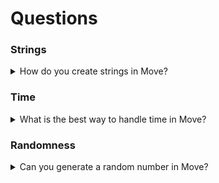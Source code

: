 # Questions

### Strings

<details>
<summary>How do you create strings in Move?</summary>

It's a bit hard to find in the documentation, but strings are handled as vectors that are defined inline and can be constructed via hexadecimal literal or bytestring literal of type `vector<u8>`:

```move
// These are both "hello world" strings

let hexStr = x"68656c6c6f20776f726c64";

let byteStr = b"hello world";
```

In either case they are of type `vector<u8>`

More info on this can be found [here](https://move-book.com/advanced-topics/managing-collections-with-vectors.html#hex-and-bytestring-literal-for-inline-vector-definitions)
  
It's also worth noting that any given implementation of Move might have a library for strings such as:
  
- Sui: [Ascii.move](https://github.com/MystenLabs/sui/blob/main/crates/sui-framework/deps/move-stdlib/sources/ascii.move)



</details>

### Time

<details>
<summary>What is the best way to handle time in Move?</summary>

This likely differs between blockchains that are leveraging Move.

Here is an answer provided by Sam Blackshear regarding the Sui blockchain:

> For now, we only have a coarse notion of time available via epoch numbers. A new epoch begins every 24 hours.
>
> The current epoch number can be read in Move via [SuiSystem::epoch:](https://github.com/MystenLabs/sui/blob/main/sui_programmability/framework/sources/Governance/SuiSystem.move#L262), but we are working on making the epoch number readable from TxContext, which will be more convenient ([https://github.com/MystenLabs/sui/issues/1980](https://github.com/MystenLabs/sui/issues/1980)).
>
> A finer-grained notion of time is coming, but will take a bit longer--follow [https://github.com/MystenLabs/sui/issues/1696](https://github.com/MystenLabs/sui/issues/1696) for updates.

</details>

### Randomness

<details>
<summary>Can you generate a random number in Move?</summary>

In Move, like other smart contract languages, the contract needs to be deterministic (produce the same output for the same input every time). If you had a random value generated within the contract it would produce a different ouput for each input you provided and would not be deterministic. In order to use random values you need to provide them from outside the contract via parameters (i.e. pass in the random value).

</details>
